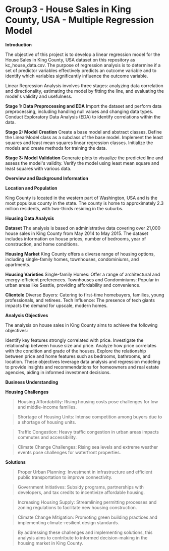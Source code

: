 # Group3 - House Sales in King County, USA - Multiple Regression Model
**Introduction**

The objective of this project is to develop a linear regression model for the House Sales in King County, USA dataset on this repository as kc_house_data.csv. The purpose of regression analysis is to determine if a set of predictor variables effectively predicts an outcome variable and to identify which variables significantly influence the outcome variable.

Linear Regression Analysis involves three stages: analyzing data correlation and directionality, estimating the model by fitting the line, and evaluating the model's validity and usefulness.

**Stage 1: Data Preprocessing and EDA**
Import the dataset and perform data preprocessing, including handling null values and changing data types.
Conduct Exploratory Data Analysis (EDA) to identify correlations within the data.

**Stage 2: Model Creation**
Create a base model and abstract classes.
Define the LinearModel class as a subclass of the base model.
Implement the least squares and least mean squares linear regression classes.
Initialize the models and create methods for training the data.

**Stage 3: Model Validation**
Generate plots to visualize the predicted line and assess the model's validity.
Verify the model using least mean square and least squares with various data.

**Overview and Background Information**

**Location and Population**

King County is located in the western part of Washington, USA and is the most populous county in the state.
The county is home to approximately 2.3 million residents, with two-thirds residing in the suburbs.

**Housing Data Analysis**

**Dataset**
The analysis is based on administrative data covering over 21,000 house sales in King County from May 2014 to May 2015.
The dataset includes information on house prices, number of bedrooms, year of construction, and home conditions.

**Housing Market**
King County offers a diverse range of housing options, including single-family homes, townhouses, condominiums, and apartments.

**Housing Varieties**
Single-family Homes: Offer a range of architectural and energy-efficient preferences.
Townhouses and Condominiums: Popular in urban areas like Seattle, providing affordability and convenience.

**Clientele**
Diverse Buyers: Catering to first-time homebuyers, families, young professionals, and retirees.
Tech Influence: The presence of tech giants impacts the demand for upscale, modern homes.

**Analysis Objectives**

The analysis on house sales in King County aims to achieve the following objectives:

Identify key features strongly correlated with price.
Investigate the relationship between house size and price.
Analyze how price correlates with the condition and grade of the houses.
Explore the relationship between price and home features such as bedrooms, bathrooms, and location.
These objectives leverage data analysis and regression modeling to provide insights and recommendations for homeowners and real estate agencies, aiding in informed investment decisions.

**Business Understanding**

**Housing Challenges**
>Housing Affordability: Rising housing costs pose challenges for low and middle-income families.

>Shortage of Housing Units: Intense competition among buyers due to a shortage of housing units.

>Traffic Congestion: Heavy traffic congestion in urban areas impacts commutes and accessibility.

>Climate Change Challenges: Rising sea levels and extreme weather events pose challenges for waterfront properties.

**Solutions**
>Proper Urban Planning: Investment in infrastructure and efficient public transportation to improve connectivity.

>Government Initiatives: Subsidy programs, partnerships with developers, and tax credits to incentivize affordable housing.

>Increasing Housing Supply: Streamlining permitting processes and zoning regulations to facilitate new housing construction.

>Climate Change Mitigation: Promoting green building practices and implementing climate-resilient design standards.

>By addressing these challenges and implementing solutions, this analysis aims to contribute to informed decision-making in the housing market in King County.

